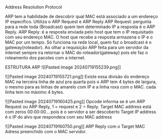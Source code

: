 
Address Resolution Protocol

ARP tem a habilidade de descobrir qual MAC está associado a um endereço IP especifico.
Ultiliza o ARP Request e ARP Reply
	ARP Request: pergunta para a rede toda (Broadcast) quem tem determinado IP a resposta é o ARP Reply.
	ARP Reply: é a resposta enviada pelo host que tem o IP requisitado com seu endereço MAC.
	O host que recebe a resposta armazena o IP e o MAC por um tempo.
	Só funciona na rede local, quem faz o broadcast é o gateway(roteador).
	Ao olhar a requisição ARP feita para um servidor da internet sempre ira retornar o MAC do roteador(gateway) pois ele faz o roteamento dos pacotes com a internet.


ESTRUTURA ARP
![[Pasted image 20240719155239.png]]

![[Pasted image 20240719155721.png]]
Existe essa divisão do endereço MAC na terceira linha de azul pra quarta pois o ARP tem 4 bytes de largura, o mesmo para as linhas de amarelo com IP e a linha roxa com o MAC. cada linha tem no máximo 4 bytes.

![[Pasted image 20240719160425.png]]
	Opcode informa se é um ARP Request ou ARP Reply, 1 = request e 2 = Reply.
	Target MAC address está com zeros 00:00:00... pois é o servidor a ser descoberto
	Target IP address é o IP do alvo que respondera com seu MAC address
	
![[Pasted image 20240719160750.png]]
	ARP Reply com o Target MAC Adress preenchido com o MAC servidor.